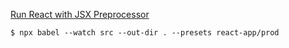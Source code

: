 [Run React with JSX Preprocessor](https://reactjs.org/docs/add-react-to-a-website.html#run-jsx-preprocessor)

`
$ npx babel --watch src --out-dir . --presets react-app/prod
`